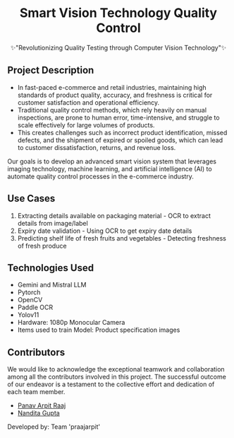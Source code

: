 <div align="center">
  <div>
  <h1 fontSize="500">Smart Vision Technology Quality Control</h1>
  </div>
</div>
<p align="center">
✨"Revolutionizing Quality Testing through Computer Vision Technology"✨
</p>

## Project Description

- In fast-paced e-commerce and retail industries, maintaining high standards of product quality, accuracy, and freshness is critical for customer satisfaction and operational efficiency.
- Traditional quality control methods, which rely heavily on manual inspections, are prone to human error, time-intensive, and struggle to scale effectively for large volumes of products.
- This creates challenges such as incorrect product identification, missed defects, and the shipment of expired or spoiled goods, which can lead to customer dissatisfaction, returns, and revenue loss.


Our goals is to develop an advanced smart vision system that leverages imaging technology, machine learning, and artificial intelligence (AI) to automate quality control processes in the e-commerce industry.

## Use Cases

1. Extracting details available on packaging material - OCR to extract details from image/label
2. Expiry date validation - Using OCR to get expiry date details
3. Predicting shelf life of fresh fruits and vegetables - Detecting freshness of fresh produce

## Technologies Used

- Gemini and Mistral LLM
- Pytorch
- OpenCV
- Paddle OCR
- Yolov11
- Hardware: 1080p Monocular Camera
- Items used to train Model: Product specification images

## Contributors

We would like to acknowledge the exceptional teamwork and collaboration among all the contributors involved in this project. The successful outcome of our endeavor is a testament to the collective effort and dedication of each team member.

- [Panav Arpit Raaj](https://github.com/Pana1v)
- [Nandita Gupta](https://github.com/nandita27iitp)

Developed by: Team 'praajarpit'
